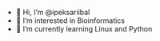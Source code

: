 - 👋 Hi, I’m @ipeksariibal
- 👀 I’m interested in Bioinformatics
- 🌱 I’m currently learning Linux and Python


<!---
ipeksariibal/ipeksariibal is a ✨ special ✨ repository because its `README.md` (this file) appears on your GitHub profile.
You can click the Preview link to take a look at your changes.
--->
